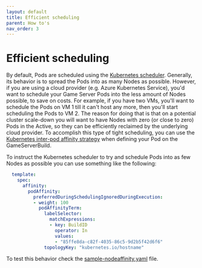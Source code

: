 ```yaml
---
layout: default
title: Efficient scheduling
parent: How to's
nav_order: 3
---
```


# Efficient scheduling

By default, Pods are scheduled using the [Kubernetes scheduler](https://kubernetes.io/docs/concepts/scheduling-eviction/kube-scheduler/). Generally, its behavior is to spread the Pods into as many Nodes as possible. However, if you are using a cloud provider (e.g. Azure Kubernetes Service), you'd want to schedule your Game Server Pods into the less amount of Nodes possible, to save on costs. For example, if you have two VMs, you'll want to schedule the Pods on VM 1 till it can't host any more, then you'll start scheduling the Pods to VM 2. The reason for doing that is that on a potential cluster scale-down you will want to have Nodes with zero (or close to zero) Pods in the Active, so they can be efficiently reclaimed by the underlying cloud provider. To accomplish this type of tight scheduling, you can use the [Kubernetes inter-pod affinity strategy](https://kubernetes.io/docs/concepts/scheduling-eviction/assign-pod-node/#inter-pod-affinity-and-anti-affinity) when defining your Pod on the GameServerBuild.

To instruct the Kubernetes scheduler to try and schedule Pods into as few Nodes as possible you can use something like the following:

``` yaml
  template:
    spec:
      affinity:
        podAffinity:
          preferredDuringSchedulingIgnoredDuringExecution:
          - weight: 100
            podAffinityTerm:
              labelSelector:
                matchExpressions:
                - key: BuildID
                  operator: In
                  values:
                  - "85ffe8da-c82f-4035-86c5-9d2b5f42d6f6"
              topologyKey: "kubernetes.io/hostname"
``` 

To test this behavior check the [sample-nodeaffinity.yaml](https://github.com/PlayFab/thundernetes/tree/main/samples/netcore/sample-nodeaffinity.yaml) file.